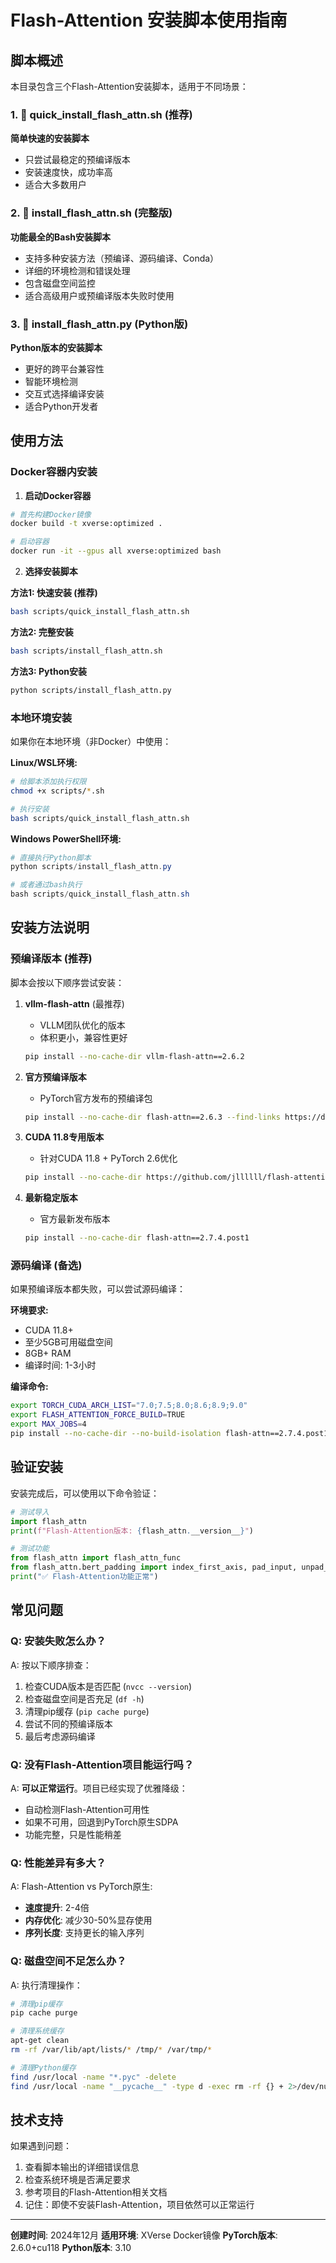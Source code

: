 # Flash-Attention 安装脚本使用指南

## 脚本概述

本目录包含三个Flash-Attention安装脚本，适用于不同场景：

### 1. 🚀 quick_install_flash_attn.sh (推荐)
**简单快速的安装脚本**
- 只尝试最稳定的预编译版本
- 安装速度快，成功率高
- 适合大多数用户

### 2. 🔧 install_flash_attn.sh (完整版)
**功能最全的Bash安装脚本**  
- 支持多种安装方法（预编译、源码编译、Conda）
- 详细的环境检测和错误处理
- 包含磁盘空间监控
- 适合高级用户或预编译版本失败时使用

### 3. 🐍 install_flash_attn.py (Python版)
**Python版本的安装脚本**
- 更好的跨平台兼容性
- 智能环境检测
- 交互式选择编译安装
- 适合Python开发者

## 使用方法

### Docker容器内安装

1. **启动Docker容器**
```bash
# 首先构建Docker镜像
docker build -t xverse:optimized .

# 启动容器
docker run -it --gpus all xverse:optimized bash
```

2. **选择安装脚本**

**方法1: 快速安装 (推荐)**
```bash
bash scripts/quick_install_flash_attn.sh
```

**方法2: 完整安装**
```bash
bash scripts/install_flash_attn.sh
```

**方法3: Python安装**
```bash
python scripts/install_flash_attn.py
```

### 本地环境安装

如果你在本地环境（非Docker）中使用：

**Linux/WSL环境:**
```bash
# 给脚本添加执行权限
chmod +x scripts/*.sh

# 执行安装
bash scripts/quick_install_flash_attn.sh
```

**Windows PowerShell环境:**
```powershell
# 直接执行Python脚本
python scripts/install_flash_attn.py

# 或者通过bash执行
bash scripts/quick_install_flash_attn.sh
```

## 安装方法说明

### 预编译版本 (推荐)

脚本会按以下顺序尝试安装：

1. **vllm-flash-attn** (最推荐)
   - VLLM团队优化的版本
   - 体积更小，兼容性更好
   ```bash
   pip install --no-cache-dir vllm-flash-attn==2.6.2
   ```

2. **官方预编译版本**
   - PyTorch官方发布的预编译包
   ```bash
   pip install --no-cache-dir flash-attn==2.6.3 --find-links https://download.pytorch.org/whl/torch_stable.html
   ```

3. **CUDA 11.8专用版本**
   - 针对CUDA 11.8 + PyTorch 2.6优化
   ```bash
   pip install --no-cache-dir https://github.com/jllllll/flash-attention/releases/download/v2.7.4.post1/flash_attn-2.7.4.post1%2Bcu118torch2.6cxx11abiFALSE-cp310-cp310-linux_x86_64.whl
   ```

4. **最新稳定版本**
   - 官方最新发布版本
   ```bash
   pip install --no-cache-dir flash-attn==2.7.4.post1
   ```

### 源码编译 (备选)

如果预编译版本都失败，可以尝试源码编译：

**环境要求:**
- CUDA 11.8+
- 至少5GB可用磁盘空间
- 8GB+ RAM
- 编译时间: 1-3小时

**编译命令:**
```bash
export TORCH_CUDA_ARCH_LIST="7.0;7.5;8.0;8.6;8.9;9.0"
export FLASH_ATTENTION_FORCE_BUILD=TRUE
export MAX_JOBS=4
pip install --no-cache-dir --no-build-isolation flash-attn==2.7.4.post1
```

## 验证安装

安装完成后，可以使用以下命令验证：

```python
# 测试导入
import flash_attn
print(f"Flash-Attention版本: {flash_attn.__version__}")

# 测试功能
from flash_attn import flash_attn_func
from flash_attn.bert_padding import index_first_axis, pad_input, unpad_input
print("✅ Flash-Attention功能正常")
```

## 常见问题

### Q: 安装失败怎么办？

A: 按以下顺序排查：
1. 检查CUDA版本是否匹配 (`nvcc --version`)
2. 检查磁盘空间是否充足 (`df -h`)
3. 清理pip缓存 (`pip cache purge`)
4. 尝试不同的预编译版本
5. 最后考虑源码编译

### Q: 没有Flash-Attention项目能运行吗？

A: **可以正常运行**。项目已经实现了优雅降级：
- 自动检测Flash-Attention可用性
- 如果不可用，回退到PyTorch原生SDPA
- 功能完整，只是性能稍差

### Q: 性能差异有多大？

A: Flash-Attention vs PyTorch原生:
- **速度提升**: 2-4倍
- **内存优化**: 减少30-50%显存使用
- **序列长度**: 支持更长的输入序列

### Q: 磁盘空间不足怎么办？

A: 执行清理操作：
```bash
# 清理pip缓存
pip cache purge

# 清理系统缓存
apt-get clean
rm -rf /var/lib/apt/lists/* /tmp/* /var/tmp/*

# 清理Python缓存
find /usr/local -name "*.pyc" -delete
find /usr/local -name "__pycache__" -type d -exec rm -rf {} + 2>/dev/null || true
```

## 技术支持

如果遇到问题：
1. 查看脚本输出的详细错误信息
2. 检查系统环境是否满足要求
3. 参考项目的Flash-Attention相关文档
4. 记住：即使不安装Flash-Attention，项目依然可以正常运行

---

**创建时间**: 2024年12月
**适用环境**: XVerse Docker镜像
**PyTorch版本**: 2.6.0+cu118
**Python版本**: 3.10 